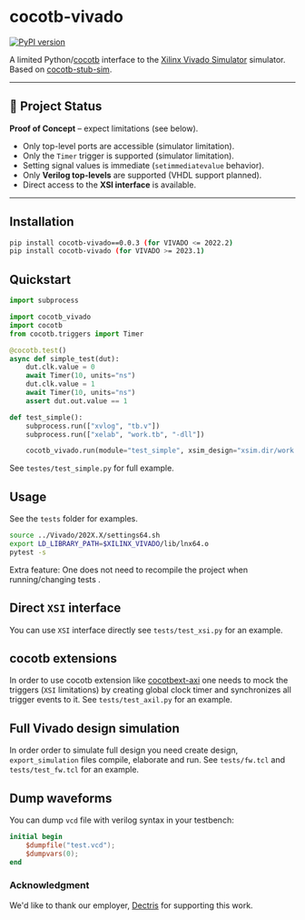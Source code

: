 # cocotb-vivado
[![PyPI version](https://badge.fury.io/py/cocotb-vivado.svg)](https://pypi.org/project/cocotb-vivado/)

A limited Python/[cocotb](https://github.com/cocotb/cocotb/) interface to the [Xilinx Vivado Simulator](https://docs.xilinx.com/v/u/en-US/dh0010-vivado-simulation-hub) simulator. 
Based on [cocotb-stub-sim](https://github.com/fvutils/cocotb-stub-sim).

---

## 🚧 Project Status
**Proof of Concept** – expect limitations (see below).  

- Only top-level ports are accessible (simulator limitation).  
- Only the `Timer` trigger is supported (simulator limitation).  
- Setting signal values is immediate (`setimmediatevalue` behavior).  
- Only **Verilog top-levels** are supported (VHDL support planned).  
- Direct access to the **XSI interface** is available.  

---

## Installation

```bash
pip install cocotb-vivado==0.0.3 (for VIVADO <= 2022.2)
pip install cocotb-vivado (for VIVADO >= 2023.1)
```

## Quickstart

```python
import subprocess

import cocotb_vivado
import cocotb
from cocotb.triggers import Timer

@cocotb.test()
async def simple_test(dut):
    dut.clk.value = 0
    await Timer(10, units="ns")
    dut.clk.value = 1
    await Timer(10, units="ns")
    assert dut.out.value == 1

def test_simple():
    subprocess.run(["xvlog", "tb.v"])
    subprocess.run(["xelab", "work.tb", "-dll"])

    cocotb_vivado.run(module="test_simple", xsim_design="xsim.dir/work.tb/xsimk.so", top_level_lang="verilog")
```

See `testes/test_simple.py` for full example.

## Usage

See the `tests` folder for examples.

```bash
source ../Vivado/202X.X/settings64.sh
export LD_LIBRARY_PATH=$XILINX_VIVADO/lib/lnx64.o
pytest -s
```

Extra feature: One does not need to recompile the project when running/changing tests .

## Direct `XSI` interface

You can use `XSI` interface directly see `tests/test_xsi.py` for an example.

## cocotb extensions

In order to use cocotb extension like [cocotbext-axi](https://github.com/alexforencich/cocotbext-axi)  one needs to mock the triggers (`XSI` limitations) by creating global clock timer and synchronizes all trigger events to it. See `tests/test_axil.py` for an example.

## Full Vivado design simulation

In order order to simulate full design you need create design, `export_simulation` files compile, elaborate and run. See `tests/fw.tcl` and `tests/test_fw.tcl` for an example.

## Dump waveforms

You can dump `vcd` file with verilog syntax in your testbench:

```verilog
initial begin
    $dumpfile("test.vcd");
    $dumpvars(0);
end
```

### Acknowledgment

We'd like to thank our employer, [Dectris](https://dectris.com/) for supporting this work.
